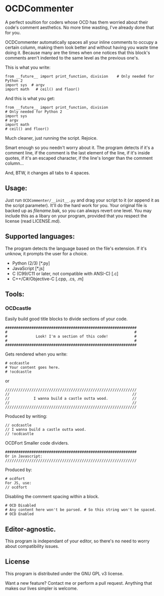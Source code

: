 # OCDCommenter

A perfect soultion for coders whose OCD has them worried about their code's comment aesthetics. No more time wasting, I've already done that for you.

OCDCommenter automatically spaces all your inline comments to occupy a certain column, making them look better and without having you waste time doing it.
Because many are the times when one notices that this block's comments aren't indented to the same level as the previous one's.

This is what you write:
```
from __future__ import print_function, division    # Only needed for Python 2
import sys  # argv
import math   # ceil() and floor()
```
And this is what you get:
```
from __future__ import print_function, division                                # Only needed for Python 2
import sys                                                                     # argv
import math                                                                    # ceil() and floor()
```
Much cleaner, just running the script. Rejoice.

Smart enough so you needn't worry about it. The program detects if it's a comment line, if the comment is the last element of the line, if it's inside quotes, if it's an escaped character, if the line's longer than the comment column... 

And, BTW, it changes all tabs to 4 spaces.

## Usage:
Just run `OCDCommenter/__init__.py` and drag your script to it (or append it as the script parameter). It'll do the hard work for you.
Your original file is backed up as *filename*.bak, so you can always revert one level.
You may include this as a libary on your program, provided that you respect the license (read LICENSE.md).

## Supported languages:
The program detects the language based on the file's extension. If it's unknow, it prompts the user for a choice.
* Python (2/3) [*.py]
* JavaScript [*.js]
* C (C99/C11 or later, not compatible with ANSI-C) [.c]
* C++/C#/Objective-C [.cpp, .cs, .m]
## Tools:
### OCDcastle

Easily build good title blocks to divide sections of your code.
```
############################################################
#                                                          #
#             Look! I'm a section of this code!            #
#                                                          #
############################################################
```
Gets rendered when you write:
```
# ocdcastle
# Your content goes here.
# !ocdcastle
```
or
```
////////////////////////////////////////////////////////////
//                                                        //
//           I wanna build a castle outta wood.           //
//                                                        //
////////////////////////////////////////////////////////////
```
Produced by writing:
```
// ocdcastle
// I wanna build a castle outta wood.
// !ocdcastle
```

OCDFort
Smaller code dividers.
```
############################################################
Or in Javascript:
////////////////////////////////////////////////////////////
```
Produced by:
```
# ocdfort
For JS, use:
// ocdfort
```

Disabling the comment spacing within a block.
```
# OCD Disabled
# Any content here won't be parsed. # So this string won't be spaced.
# OCD Enabled
```

## Editor-agnostic.
This program is independant of your editor, so there's no need to worry about compatibility issues.

## License
This program is distributed under the GNU GPL v3 license.




Want a new feature? Contact me or perform a pull request. Anything that makes our lives simpler is welcome.
